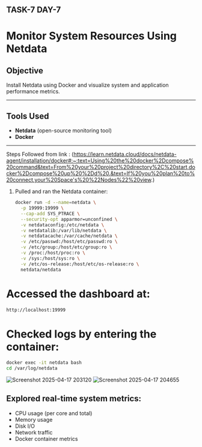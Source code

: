## TASK-7 DAY-7

# Monitor System Resources Using Netdata

## Objective
Install Netdata using Docker and visualize system and application performance metrics.

---

## Tools Used
- **Netdata** (open-source monitoring tool)
- **Docker**

---

Steps Followed from link : (https://learn.netdata.cloud/docs/netdata-agent/installation/docker#:~:text=Using%20the%20docker%2Dcompose%20command&text=From%20your%20project%20directory%2C%20start,docker%2Dcompose%20up%20%2Dd%20.&text=If%20you%20plan%20to%20connect,your%20Space's%20%22Nodes%22%20view.)

1. Pulled and ran the Netdata container:
   ```bash
   docker run -d --name=netdata \
     -p 19999:19999 \
     --cap-add SYS_PTRACE \
     --security-opt apparmor=unconfined \
     -v netdataconfig:/etc/netdata \
     -v netdatalib:/var/lib/netdata \
     -v netdatacache:/var/cache/netdata \
     -v /etc/passwd:/host/etc/passwd:ro \
     -v /etc/group:/host/etc/group:ro \
     -v /proc:/host/proc:ro \
     -v /sys:/host/sys:ro \
     -v /etc/os-release:/host/etc/os-release:ro \
     netdata/netdata
   ```
# Accessed the dashboard at:
```bash
http://localhost:19999
```
   
# Checked logs by entering the container:
```bash
docker exec -it netdata bash
cd /var/log/netdata
```
![Screenshot 2025-04-17 203120](https://github.com/user-attachments/assets/21bb3523-2f4a-4c11-b3c5-491bc1bc2d2b)
![Screenshot 2025-04-17 204655](https://github.com/user-attachments/assets/b2e1ffc7-337f-4c66-9df3-3fc04d7478ea)

## Explored real-time system metrics:
- CPU usage (per core and total)
- Memory usage
- Disk I/O
- Network traffic
- Docker container metrics
